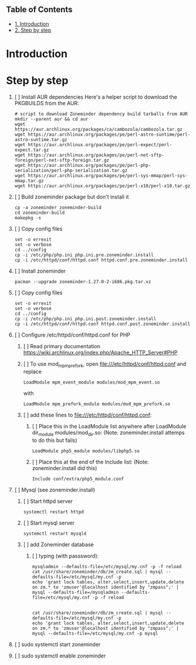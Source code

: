 <div id="table-of-contents">
<h2>Table of Contents</h2>
<div id="text-table-of-contents">
<ul>
<li><a href="#sec-1">1. Introduction</a></li>
<li><a href="#sec-2">2. Step by step</a></li>
</ul>
</div>
</div>

# Introduction<a id="sec-1" name="sec-1"></a>

# Step by step<a id="sec-2" name="sec-2"></a>

1.  [ ] Install AUR dependencies
    Here's a helper script to download the PKGBUILDS from the AUR:
    
        # script to download Zoneminder dependency build tarballs from AUR
        mkdir --parent aur && cd aur
        wget https://aur.archlinux.org/packages/ca/cambozola/cambozola.tar.gz
        wget https://aur.archlinux.org/packages/pe/perl-astro-suntime/perl-astro-suntime.tar.gz
        wget https://aur.archlinux.org/packages/pe/perl-expect/perl-expect.tar.gz
        wget https://aur.archlinux.org/packages/pe/perl-net-sftp-foreign/perl-net-sftp-foreign.tar.gz
        wget https://aur.archlinux.org/packages/pe/perl-php-serialization/perl-php-serialization.tar.gz
        wget https://aur.archlinux.org/packages/pe/perl-sys-mmap/perl-sys-mmap.tar.gz
        wget https://aur.archlinux.org/packages/pe/perl-x10/perl-x10.tar.gz
2.  [ ] Build zoneminder package but don't install it
    
        cp -a zoneminder zoneminder-build
        cd zoneminder-build
        makepkg -s
3.  [ ] Copy config files
    
        set -o errexit
        set -o verbose
        cd ../config
        cp -i /etc/php/php.ini php.ini.pre.zoneminder.install
        cp -i /etc/httpd/conf/httpd.conf httpd.conf.pre.zoneminder.install
4.  [ ] Install zoneminder
    
        pacman --upgrade zoneminder-1.27.0-2-i686.pkg.tar.xz
5.  [ ] Copy config files
    
        set -o errexit
        set -o verbose
        cd ../config
        cp -i /etc/php/php.ini php.ini.post.zoneminder.install
        cp -i /etc/httpd/conf/httpd.conf httpd.conf.post.zoneminder.install
6.  [ ] Configure /etc/httpd/conf/httpd.conf for PHP
    1.  [ ] Read primary documentation <https://wiki.archlinux.org/index.php/Apache_HTTP_Server#PHP>
    2.  [ ] To use mod<sub>mpm</sub><sub>prefork</sub>, open <file:///etc/httpd/conf/httpd.conf> and replace
        
            LoadModule mpm_event_module modules/mod_mpm_event.so
        
        with
        
            LoadModule mpm_prefork_module modules/mod_mpm_prefork.so
    3.  [ ] add these lines to <file:///etc/httpd/conf/httpd.conf>:
        1.  [ ] Place this in the LoadModule list anywhere after LoadModule dir<sub>module</sub> modules/mod<sub>dir</sub>.so:
            (Note: zoneminder.install attemps to do this but fails)
            
                LoadModule php5_module modules/libphp5.so
        2.  [ ] Place this at the end of the Include list: (Note: zoneminder.install did this)
            
                Include conf/extra/php5_module.conf
7.  [ ] Mysql (see zoneminder.install)
    1.  [ ] Start httpd server
        
            systemctl restart httpd
    2.  [ ] Start mysql server
        
            systemctl restart mysqld
    3.  [ ] add Zoneminder database
        1.  [ ] typing (with passsword):
            
                mysqladmin --defaults-file=/etc/mysql/my.cnf -p -f reload
                cat /usr/share/zoneminder/db/zm_create.sql | mysql --defaults-file=/etc/mysql/my.cnf -p
                echo 'grant lock tables, alter,select,insert,update,delete on zm.* to 'zmuser'@localhost identified by "zmpass";' | mysql --defaults-file=/mysqladmin --defaults-file=/etc/mysql/my.cnf -p -f reload
                
                
                cat /usr/share/zoneminder/db/zm_create.sql | mysql --defaults-file=/etc/mysql/my.cnf -p
                echo 'grant lock tables, alter,select,insert,update,delete on zm.* to 'zmuser'@localhost identified by "zmpass";' | mysql --defaults-file=/etc/mysql/my.cnf -p mysql
8.  [ ] sudo systemctl start zoneminder
9.  [ ] sudo systemctl enable zoneminder
